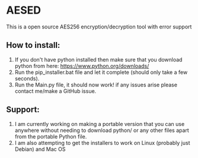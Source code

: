 # AESED
This is a open source AES256 encryption/decryption tool with error support

## How to install:
1. If you don't have python installed then make sure that you download python from here: https://www.python.org/downloads/ 
2. Run the pip_installer.bat file and let it complete (should only take a few seconds).
3. Run the Main.py file, it should now work! if any issues arise please contact me/make a GitHub issue.

## Support:
1. I am currently working on making a portable version that you can use anywhere without needing to download python/ or any other files apart from the portable Python file.
2. I am also attempting to get the installers to work on Linux (probably just Debian) and Mac OS
